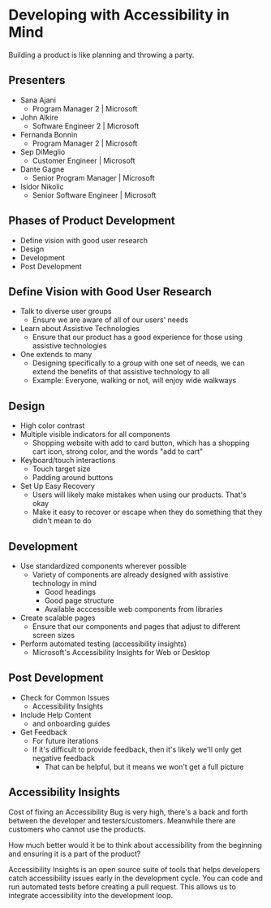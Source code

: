 # Developing with Accessibility in Mind

Building a product is like planning and throwing a party.


## Presenters

- Sana Ajani
    + Program Manager 2 | Microsoft
- John Alkire
    + Software Engineer 2 | Microsoft
- Fernanda Bonnin
    + Program Manager 2 | Microsoft
- Sep DiMeglio
    + Customer Engineer | Microsoft
- Dante Gagne
    + Senior Program Manager | Microsoft
- Isidor Nikolic
    + Senior Software Engineer | Microsoft


## Phases of Product Development

- Define vision with good user research
- Design
- Development
- Post Development


## Define Vision with Good User Research

- Talk to diverse user groups
    + Ensure we are aware of all of our users' needs
- Learn about Assistive Technologies
    + Ensure that our product has a good experience for those using assistive technologies
- One extends to many
    + Designing specifically to a group with one set of needs, we can extend the benefits of that assistive technology to all
    + Example: Everyone, walking or not, will enjoy wide walkways


## Design

- High color contrast
- Multiple visible indicators for all components
    + Shopping website with add to card button, which has a shopping cart icon, strong color, and the words "add to cart"
- Keyboard/touch interactions
    + Touch target size
    + Padding around buttons
- Set Up Easy Recovery
    + Users will likely make mistakes when using our products. That's okay
    + Make it easy to recover or escape when they do something that they didn't mean to do


## Development

- Use standardized components wherever possible
    + Variety of components are already designed with assistive technology in mind
        * Good headings
        * Good page structure
        * Available acccessible web components from libraries
- Create scalable pages
    + Ensure that our components and pages that adjust to different screen sizes
- Perform automated testing (accessibility insights)
    + Microsoft's Accessibility Insights for Web or Desktop


## Post Development

- Check for Common Issues
    + Accessibility Insights
- Include Help Content
    + and onboarding guides
- Get Feedback
    + For future iterations
    + If it's difficult to provide feedback, then it's likely we'll only get negative feedback
        * That can be helpful, but it means we won't get a full picture


## Accessibility Insights

Cost of fixing an Accessibility Bug is very high, there's a back and forth between the developer and testers/customers. Meanwhile there are customers who cannot use the products.


How much better would it be to think about accessibility from the beginning and ensuring it is a part of the product?


Accessibility Insights is an open source suite of tools that helps developers catch accessibility issues early in the development cycle. You can code and run automated tests before creating a pull request. This allows us to integrate accessibility into the development loop.